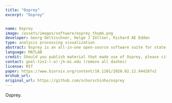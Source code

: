 ```yaml
---
title: "Osprey"
excerpt: "Osprey"


name: Osprey
image: /assets/images/software/osprey_thumb.png
developer: Georg Oeltzschner, Helge J Zöllner, Richard AE Edden
type: analysis processing visualization
abstract: Osprey is an all-in-one open-source software suite for state-of-the art processing, quantitative analysis, and visualization of in-vivo magnetic resonance spectroscopy (MRS) data.
language: MATLAB
credit: Should you publish material that made use of Osprey, please cite the publication below.
contact: goel-tzs1-(-a)-jh-mi.edu (remove all dashes)
license: MIT
paper: https://www.biorxiv.org/content/10.1101/2020.02.12.944207v2
mrshub_url:
original_url: https://github.com/schorschinho/osprey
---
```


Osprey.
